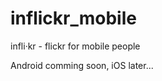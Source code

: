 inflickr_mobile
===============

infli·kr - flickr for mobile people

Android comming soon, iOS later...
